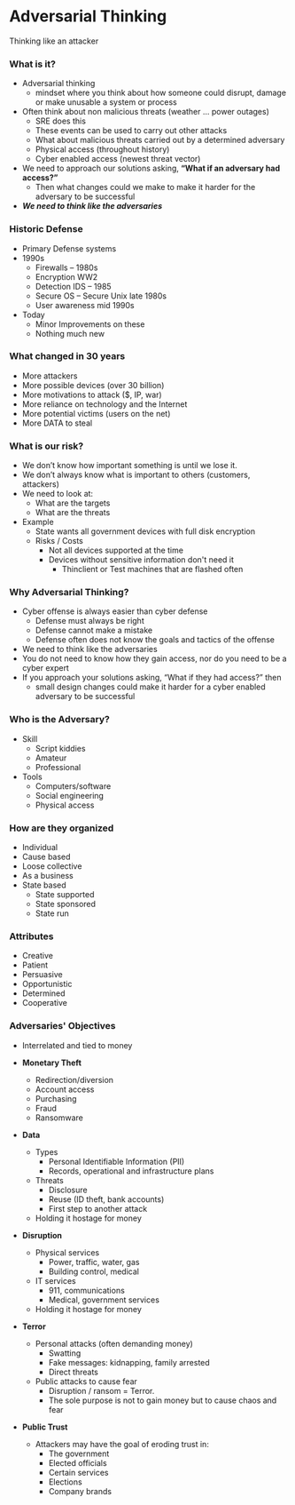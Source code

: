 
# Adversarial Thinking

Thinking like an attacker

### What is it?
- Adversarial thinking
    - mindset where you think about how someone could disrupt, damage or make unusable a system or process
- Often think about non malicious threats (weather ... power outages)
    - SRE does this
    - These events can be used to carry out other attacks
    - What about malicious threats carried out by a determined adversary
    - Physical access (throughout history)
    - Cyber enabled access (newest threat vector)
- We need to approach our solutions asking, **“What if an adversary had access?”**
    - Then what changes could we make to make it harder for the adversary to be successful
- ***We need to think like the adversaries***


### Historic Defense

- Primary Defense systems
- 1990s
    - Firewalls – 1980s
    - Encryption WW2
    - Detection  IDS – 1985
    - Secure OS – Secure Unix late 1980s
    - User awareness mid 1990s
- Today
    - Minor Improvements on these
    - Nothing much new


### What changed in 30 years
- More  attackers
- More possible devices (over 30 billion)
- More motivations to attack ($, IP, war)
- More reliance on technology and the Internet
- More potential victims (users on the net)
- More DATA to steal



### What is our risk?
- We don’t know how important something is until we lose it.
- We don’t always know what is important to others (customers, attackers)
- We need to look at:
    - What are the targets
    - What are the threats
- Example
    - State wants all government devices with full disk encryption
    - Risks / Costs
        - Not all devices supported at the time
        - Devices without sensitive information don't need it
            - Thinclient or Test machines that are flashed often

### Why Adversarial Thinking?
- Cyber offense is always easier than cyber defense
    - Defense must always be right
    - Defense cannot make a mistake
    - Defense often does not know the goals and tactics of the offense
- We need to think like the adversaries
- You do not need to know how they gain access, nor do you need to be a cyber expert
- If you approach your solutions asking, “What if they had access?” then
    - small design changes could make it harder for a cyber enabled adversary to be successful


### Who is the Adversary?
- Skill
    - Script kiddies
    - Amateur
    - Professional
- Tools
    - Computers/software
    - Social engineering
    - Physical access


### How are they organized
- Individual
- Cause based
- Loose collective
- As a business
- State based
    - State supported
    - State sponsored
    - State run


### Attributes
- Creative
- Patient
- Persuasive
- Opportunistic
- Determined
- Cooperative


### Adversaries' Objectives
- Interrelated and tied to money

- **Monetary Theft**
    - Redirection/diversion
    - Account access
    - Purchasing
    - Fraud
    - Ransomware 
- **Data**
    - Types
        - Personal Identifiable Information (PII)
        - Records, operational and infrastructure plans
    - Threats
        - Disclosure
        - Reuse (ID theft, bank accounts)
        - First step to another attack
    - Holding it hostage for money
- **Disruption**
    - Physical services
        - Power, traffic, water, gas
        - Building control, medical
    - IT services
        - 911, communications
        - Medical, government services
    - Holding it hostage for money
- **Terror**
    - Personal attacks (often demanding money)
        - Swatting
        - Fake messages: kidnapping, family arrested
        - Direct threats
    - Public attacks to cause fear
        - Disruption / ransom = Terror. 
        - The sole purpose is not to gain money but to cause chaos and fear
- **Public Trust**
    - Attackers may have the goal of eroding trust in:
        - The government
        - Elected officials
        - Certain services
        - Elections
        - Company brands






